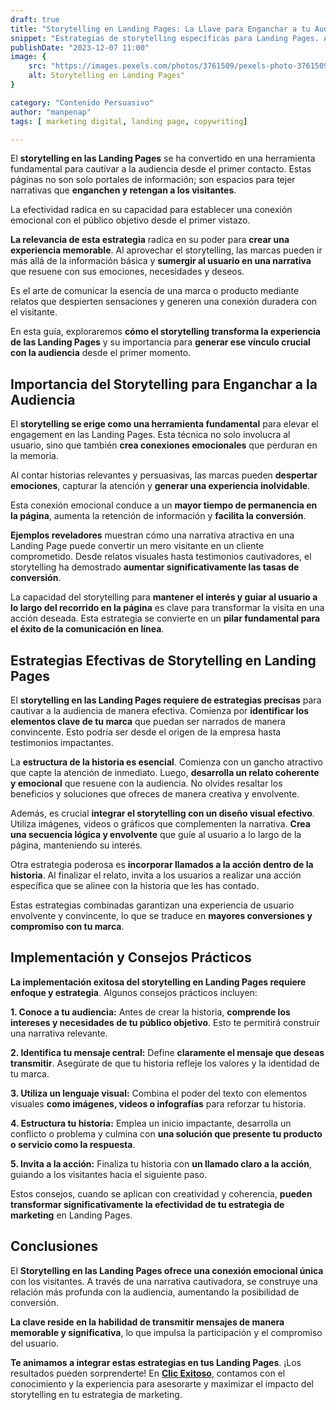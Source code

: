 ```yaml
---
draft: true
title: "Storytelling en Landing Pages: La Llave para Enganchar a tu Audiencia"
snippet: "Estrategias de storytelling específicas para Landing Pages. Aprende a conectar emocionalmente con tu público objetivo y atraerlos a través de historias convincentes. ¡Optimiza tus páginas hoy!"
publishDate: "2023-12-07 11:00"
image: {
    src: "https://images.pexels.com/photos/3761509/pexels-photo-3761509.jpeg?auto=compress&cs=tinysrgb&w=1260&h=750&dpr=1",
    alt: Storytelling en Landing Pages"
}

category: "Contenido Persuasivo"
author: "manpenap"
tags: [ marketing digital, landing page, copywriting]

---
```


El **storytelling en las Landing Pages** se ha convertido en una herramienta fundamental para cautivar a la audiencia desde el primer contacto. Estas páginas no son solo portales de información; son espacios para tejer narrativas que **enganchen y retengan a los visitantes**. 

La efectividad radica en su capacidad para establecer una conexión emocional con el público objetivo desde el primer vistazo.

**La relevancia de esta estrategia** radica en su poder para **crear una experiencia memorable**. Al aprovechar el storytelling, las marcas pueden ir más allá de la información básica y **sumergir al usuario en una narrativa** que resuene con sus emociones, necesidades y deseos. 

Es el arte de comunicar la esencia de una marca o producto mediante relatos que despierten sensaciones y generen una conexión duradera con el visitante.

En esta guía, exploraremos **cómo el storytelling transforma la experiencia de las Landing Pages** y su importancia para **generar ese vínculo crucial con la audiencia** desde el primer momento.

## Importancia del Storytelling para Enganchar a la Audiencia
El **storytelling se erige como una herramienta fundamental** para elevar el engagement en las Landing Pages. Esta técnica no solo involucra al usuario, sino que también **crea conexiones emocionales** que perduran en la memoria.

Al contar historias relevantes y persuasivas, las marcas pueden **despertar emociones**, capturar la atención y **generar una experiencia inolvidable**. 

Esta conexión emocional conduce a un **mayor tiempo de permanencia en la página**, aumenta la retención de información y **facilita la conversión**.

**Ejemplos reveladores** muestran cómo una narrativa atractiva en una Landing Page puede convertir un mero visitante en un cliente comprometido. Desde relatos visuales hasta testimonios cautivadores, el storytelling ha demostrado **aumentar significativamente las tasas de conversión**.

La capacidad del storytelling para **mantener el interés y guiar al usuario a lo largo del recorrido en la página** es clave para transformar la visita en una acción deseada. Esta estrategia se convierte en un **pilar fundamental para el éxito de la comunicación en línea**.

## Estrategias Efectivas de Storytelling en Landing Pages 

El **storytelling en las Landing Pages requiere de estrategias precisas** para cautivar a la audiencia de manera efectiva. Comienza por **identificar los elementos clave de tu marca** que puedan ser narrados de manera convincente. Esto podría ser desde el origen de la empresa hasta testimonios impactantes.

La **estructura de la historia es esencial**. Comienza con un gancho atractivo que capte la atención de inmediato. Luego, **desarrolla un relato coherente y emocional** que resuene con la audiencia. No olvides resaltar los beneficios y soluciones que ofreces de manera creativa y envolvente.

Además, es crucial **integrar el storytelling con un diseño visual efectivo**. Utiliza imágenes, videos o gráficos que complementen la narrativa. **Crea una secuencia lógica y envolvente** que guíe al usuario a lo largo de la página, manteniendo su interés.

Otra estrategia poderosa es **incorporar llamados a la acción dentro de la historia**. Al finalizar el relato, invita a los usuarios a realizar una acción específica que se alinee con la historia que les has contado.

Estas estrategias combinadas garantizan una experiencia de usuario envolvente y convincente, lo que se traduce en **mayores conversiones y compromiso con tu marca**.


## Implementación y Consejos Prácticos
**La implementación exitosa del storytelling en Landing Pages requiere enfoque y estrategia**. Algunos consejos prácticos incluyen:

**1. Conoce a tu audiencia:** Antes de crear la historia, **comprende los intereses y necesidades de tu público objetivo**. Esto te permitirá construir una narrativa relevante.

**2. Identifica tu mensaje central:** Define **claramente el mensaje que deseas transmitir**. Asegúrate de que tu historia refleje los valores y la identidad de tu marca.

**3. Utiliza un lenguaje visual:** Combina el poder del texto con elementos visuales **como imágenes, videos o infografías** para reforzar tu historia.

**4. Estructura tu historia:** Emplea un inicio impactante, desarrolla un conflicto o problema y culmina con **una solución que presente tu producto o servicio como la respuesta**.

**5. Invita a la acción:** Finaliza tu historia con **un llamado claro a la acción**, guiando a los visitantes hacia el siguiente paso.

Estos consejos, cuando se aplican con creatividad y coherencia, **pueden transformar significativamente la efectividad de tu estrategia de marketing** en Landing Pages.


## Conclusiones
El **Storytelling en las Landing Pages ofrece una conexión emocional única** con los visitantes. A través de una narrativa cautivadora, se construye una relación más profunda con la audiencia, aumentando la posibilidad de conversión.

**La clave reside en la habilidad de transmitir mensajes de manera memorable y significativa**, lo que impulsa la participación y el compromiso del usuario.

**Te animamos a integrar estas estrategias en tus Landing Pages**. ¡Los resultados pueden sorprenderte! En **[Clic Exitoso](https://clicexitoso.info/)**, contamos con el conocimiento y la experiencia para asesorarte y maximizar el impacto del storytelling en tu estrategia de marketing.

